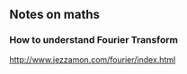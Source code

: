 ## Notes on maths

### How to understand Fourier Transform

http://www.jezzamon.com/fourier/index.html
